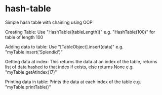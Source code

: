 # hash-table
Simple hash table with chaining using OOP

Creating Table:
Use "HashTable([tableLength])"
e.g. "HashTable(100)" for table of length 100

Adding data to table:
Use "[TableObject].insert(data)"
e.g. "myTable.insert('Splendid')"

Getting data at index:
This returns the data at an index of the table, returns list of data hashed to that index if exists, else returns None
e.g. "myTable.getAtIndex(17)"

Printing data in table:
Prints the data at each index of the table
e.g. "myTable.printTable()"
    
